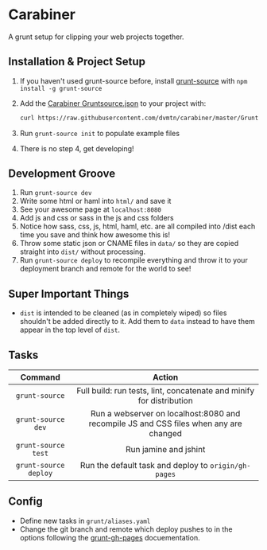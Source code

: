Carabiner
=========
A grunt setup for clipping your web projects together.

Installation & Project Setup
----------------------------
1. If you haven't used grunt-source before, install [grunt-source](https://www.npmjs.org/package/grunt-source) with `npm install -g grunt-source`
2. Add the  [Carabiner Gruntsource.json](https://github.com/dvmtn/carabiner/blob/master/Gruntsource.json.example) to your project with:

    ```bash
    curl https://raw.githubusercontent.com/dvmtn/carabiner/master/Gruntsource.json.example > Gruntsource.json
    ```
3. Run `grunt-source init` to populate example files
4. There is no step 4, get developing!

Development Groove
------------------
1. Run `grunt-source dev`
2. Write some html or haml into `html/` and save it
3. See your awesome page at `localhost:8080`
4. Add js and css or sass in the js and css folders
5. Notice how sass, css, js, html, haml, etc. are all compiled into /dist each time you save and think how awesome this is!
6. Throw some static json or CNAME files in `data/` so they are copied straight into `dist/` without processing.
7. Run `grunt-source deploy` to recompile everything and throw it to your deployment branch and remote for the world to see!

Super Important Things
----------------------
- `dist` is intended to be cleaned (as in completely wiped) so files shouldn't be added directly to it. Add them to `data` instead to have them appear in the top level of `dist`.

Tasks
-----
|   Command                 |                                         Action                                        |
|:-------------------------:|:-------------------------------------------------------------------------------------:|
| `grunt-source`            | Full build: run tests, lint, concatenate and minify for distribution                  |
| `grunt-source dev`        | Run a webserver on localhost:8080 and recompile JS and CSS files when any are changed |
| `grunt-source test`       | Run jamine and jshint                                                                 |
| `grunt-source deploy`     | Run the default task and deploy to `origin/gh-pages`                                  |

Config
------
- Define new tasks in `grunt/aliases.yaml`
- Change the git branch and remote which deploy pushes to in the options following the [grunt-gh-pages](https://github.com/tschaub/grunt-gh-pages#optionsrepo) docuementation.
